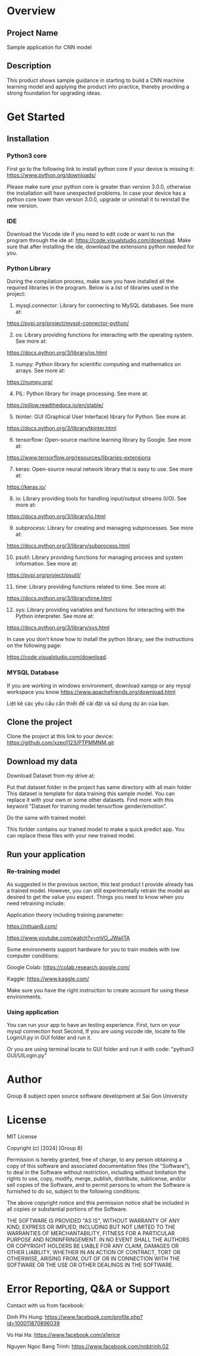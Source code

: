 # Overview

## Project Name
Sample application for CNN model

## Description
This product shows sample guidance in starting to build a CNN machine learning model and applying the product into practice, thereby providing a strong foundation for upgrading ideas.


# Get Started

## Installation

### Python3 core

First go to the following link to install python core if your device is missing it:  
https://www.python.org/downloads/

Please make sure your python core is greater than version 3.0.0, otherwise the installation will have unexpected problems. In case your device has a python core lower than version 3.0.0, upgrade or uninstall it to reinstall the new version.


### IDE
Download the Vscode ide if you need to edit code or want to run the program through the ide at: https://code.visualstudio.com/download.
Make sure that after installing the ide, download the extensions python needed for you.

### Python Library
During the compilation process, make sure you have installed all the required libraries in the program. Below is a list of libraries used in the project:

1. mysql.connector: Library for connecting to MySQL databases. See more at: 

https://pypi.org/project/mysql-connector-python/

2. os: Library providing functions for interacting with the operating system. See more at: 

https://docs.python.org/3/library/os.html

3. numpy: Python library for scientific computing and mathematics on arrays. See more at: 

https://numpy.org/

4. PIL: Python library for image processing. See more at: 

https://pillow.readthedocs.io/en/stable/

5. tkinter: GUI (Graphical User Interface) library for Python. See more at: 

https://docs.python.org/3/library/tkinter.html

6. tensorflow: Open-source machine learning library by Google. See more at: 

https://www.tensorflow.org/resources/libraries-extensions

7. keras: Open-source neural network library that is easy to use. See more at:

https://keras.io/

8. io: Library providing tools for handling input/output streams (I/O). See more at: 

https://docs.python.org/3/library/io.html

9. subprocess: Library for creating and managing subprocesses. See more at: 

https://docs.python.org/3/library/subprocess.html

10. psutil: Library providing functions for managing process and system information. See more at: 

https://pypi.org/project/psutil/

11. time: Library providing functions related to time. See more at: 

https://docs.python.org/3/library/time.html

12. sys: Library providing variables and functions for interacting with the Python interpreter. See more at: 

https://docs.python.org/3/library/sys.html

In case you don't know how to install the python library, see the instructions on the following page: 

https://code.visualstudio.com/download.

### MYSQL Database
If you are working in windows environment, download xampp or any mysql workspace you know
https://www.apachefriends.org/download.html

Liệt kê các yêu cầu cần thiết để cài đặt và sử dụng dự án của bạn.


## Clone the project
Clone the project at this link to your device: https://github.com/xzeo1123/PTPMMNM.git


## Download my data
Download Dataset from my drive at: 

Put that dataset folder in the project has same directory with all main folder
This dataset is template for data training this sample model. You can replace it with your own or some other datasets. Find more with this keyword "Dataset for training model tensorflow gender/emotion".

Do the same with trained model: 

This forlder contains our trained model to make a quick predict app. You can replace these files with your new trained model.


## Run your application
### Re-training model
As suggested in the previous section, this test product I provide already has a trained model. However, you can still experimentally retrain the model as desired to get the value you expect. Things you need to know when you need retraining include:

Application theory including training parameter: 

https://nttuan8.com/

https://www.youtube.com/watch?v=mVO_JWailTA

Some environments support hardware for you to train models with low computer conditions:

Google Colab: https://colab.research.google.com/

Kaggle: https://www.kaggle.com/

Make sure you have the right instruction to create account for using these environments.


### Using application

You can run your app to have an testing experience.
First, turn on your mysql connection host
Second, If you are using vscode ide, locate to file LoginUI.py in GUI folder and run it.

Or you are using terminal locate to GUI folder and run it with code: "python3 GUI/UILogin.py"

# Author
Group 8 subject open source software development at Sai Gon University

# License
MIT License

Copyright (c) [2024] [Group 8]

Permission is hereby granted, free of charge, to any person obtaining a copy
of this software and associated documentation files (the "Software"), to deal
in the Software without restriction, including without limitation the rights
to use, copy, modify, merge, publish, distribute, sublicense, and/or sell
copies of the Software, and to permit persons to whom the Software is
furnished to do so, subject to the following conditions:

The above copyright notice and this permission notice shall be included in all
copies or substantial portions of the Software.

THE SOFTWARE IS PROVIDED "AS IS", WITHOUT WARRANTY OF ANY KIND, EXPRESS OR
IMPLIED, INCLUDING BUT NOT LIMITED TO THE WARRANTIES OF MERCHANTABILITY,
FITNESS FOR A PARTICULAR PURPOSE AND NONINFRINGEMENT. IN NO EVENT SHALL THE
AUTHORS OR COPYRIGHT HOLDERS BE LIABLE FOR ANY CLAIM, DAMAGES OR OTHER
LIABILITY, WHETHER IN AN ACTION OF CONTRACT, TORT OR OTHERWISE, ARISING FROM,
OUT OF OR IN CONNECTION WITH THE SOFTWARE OR THE USE OR OTHER DEALINGS IN THE
SOFTWARE.

# Error Reporting, Q&A or Support
Contact with us from facebook:

Dinh Phi Hung: https://www.facebook.com/profile.php?id=100011870896039

Vo Hai Ha: https://www.facebook.com/a1erice

Nguyen Ngoc Bang Trinh: https://www.facebook.com/nnbtrinh.02
